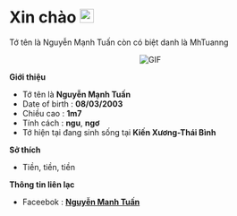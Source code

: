 <h1> Xin chào <img src="https://github.com/souvikguria98/souvikguria98/blob/master/Hi.gif" width="25"></h1> 
Tớ tên là Nguyễn Mạnh Tuấn còn có biệt danh là MhTuanng
<p align="center">
    <img align="center" alt="GIF" src="https://media2.giphy.com/media/WvRN0vfMzeUvU4rjst/giphy.gif" />
</p> 

**Giới thiệu**

- Tớ tên là **Nguyễn Mạnh Tuấn**
- Date of birth : **08/03/2003**
- Chiều cao : **1m7**
- Tính cách : **ngu**, **ngơ**
- Tớ hiện tại đang sinh sống tại **Kiến Xương-Thái Bình**

**Sở thích**

- Tiền, tiền, tiền 

**Thông tin liên lạc**

- Faceebok : **[Nguyễn Manh Tuấn](https://www.facebook.com/MhTuanng203)**
